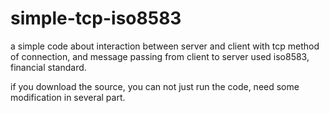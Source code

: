 # simple-tcp-iso8583

a simple code about interaction between server and client with tcp method of connection, and message passing from client to server used iso8583, financial standard.

if you download the source, you can not just run the code, need some modification in several part.
